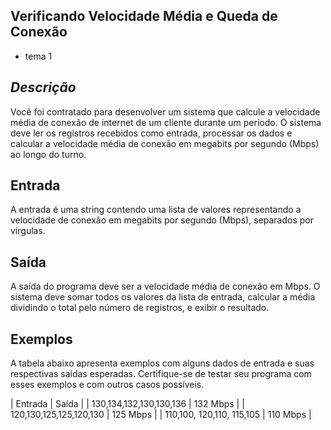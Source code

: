 ## Verificando Velocidade Média e Queda de Conexão
- tema 1
## *Descrição* 

Você foi contratado para desenvolver um sistema que calcule a velocidade média de conexão de internet de um cliente durante um período. O sistema deve ler os registros recebidos como entrada, processar os dados e calcular a velocidade média de conexão em megabits por segundo (Mbps) ao longo do turno.

## Entrada 

A entrada é uma string contendo uma lista de valores representando a velocidade de conexão em megabits por segundo (Mbps), separados por vírgulas.

## Saída

A saída do programa deve ser a velocidade média de conexão em Mbps. O sistema deve somar todos os valores da lista de entrada, calcular a média dividindo o total pelo número de registros, e exibir o resultado.

## Exemplos

A tabela abaixo apresenta exemplos com alguns dados de entrada e suas respectivas saídas esperadas. Certifique-se de testar seu programa com esses exemplos e com outros casos possíveis.

| Entrada    | Saída |
| 130,134,132,130,130,136 | 132 Mbps |
| 120,130,125,125,120,130 | 125 Mbps |
| 110,100, 120,110, 115,105 | 110 Mbps |